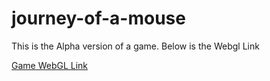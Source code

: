 # journey-of-a-mouse

This is the Alpha version of a game. Below is the Webgl Link

[Game WebGL Link](https://play.unity.com/mg/other/webgl-builds-216109)
